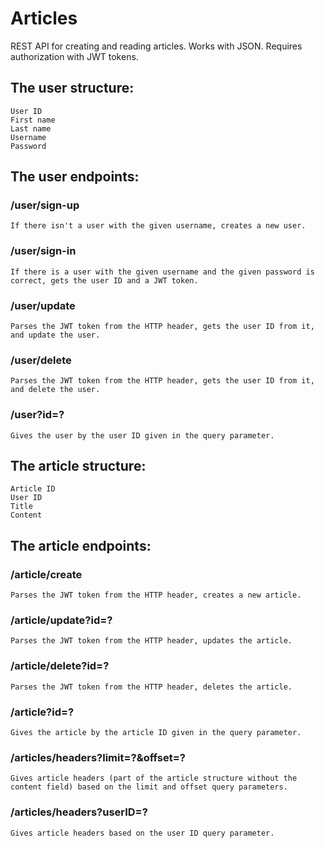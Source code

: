 # Articles

REST API for creating and reading articles. 
Works with JSON. 
Requires authorization with JWT tokens.

## The user structure:
    User ID
    First name
    Last name
    Username
    Password
  
## The user endpoints:
  ### /user/sign-up
    If there isn't a user with the given username, creates a new user.
  
  ### /user/sign-in
    If there is a user with the given username and the given password is correct, gets the user ID and a JWT token.
  
  ### /user/update
    Parses the JWT token from the HTTP header, gets the user ID from it, and update the user.
  
  ### /user/delete
    Parses the JWT token from the HTTP header, gets the user ID from it, and delete the user.
  
  ### /user?id=?
    Gives the user by the user ID given in the query parameter.
  

## The article structure:
    Article ID
    User ID
    Title
    Content

## The article endpoints:
  ### /article/create
    Parses the JWT token from the HTTP header, creates a new article.

  ### /article/update?id=?
    Parses the JWT token from the HTTP header, updates the article.

  ### /article/delete?id=?
    Parses the JWT token from the HTTP header, deletes the article.

  ### /article?id=?
    Gives the article by the article ID given in the query parameter.

  ### /articles/headers?limit=?&offset=?
    Gives article headers (part of the article structure without the content field) based on the limit and offset query parameters.

  ### /articles/headers?userID=?
    Gives article headers based on the user ID query parameter.
